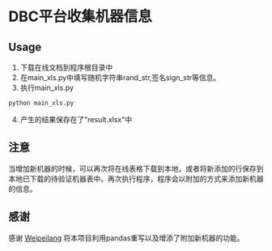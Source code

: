 # DBC平台收集机器信息

## Usage
1. 下载在线文档到程序根目录中
2. 在main_xls.py中填写随机字符串rand_str,签名sign_str等信息。
3. 执行main_xls.py

```python
python main_xls.py
```

4. 产生的结果保存在了"result.xlsx"中

## 注意

  当增加新机器的时候，可以再次将在线表格下载到本地，或者将新添加的行保存到本地已下载的待验证机器表中。再次执行程序，程序会以附加的方式来添加新机器的信息。

## 感谢
感谢 [Weipeilang](https://github.com/Weipeilang)  将本项目利用pandas重写以及增添了附加新机器的功能。
